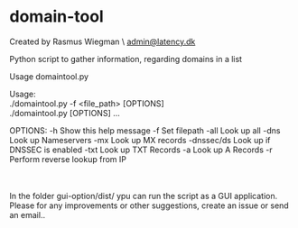 # domain-tool

Created by Rasmus Wiegman \ admin@latency.dk


Python script to gather information, regarding domains in a list

Usage domaintool.py

 Usage: <br>./domaintool.py -f <file_path> [OPTIONS]
<br>
        ./domaintool.py [OPTIONS] <domain1> <domain2> ...

OPTIONS:
  -h            Show this help message
  -f            Set filepath
  -all          Look up all
  -dns          Look up Nameservers
  -mx           Look up MX records
  -dnssec/ds    Look up if DNSSEC is enabled
  -txt          Look up TXT Records
  -a            Look up A Records
  -r            Perform reverse lookup from IP


<br>
<br>
In the folder gui-option/dist/ ypu can run the script as a GUI application.

<br>
Please for any improvements or other suggestions, create an issue or send an email..
